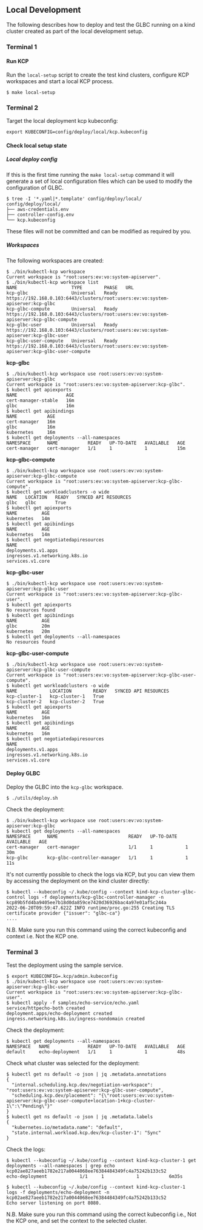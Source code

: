 ## Local Development

The following describes how to deploy and test the GLBC running on a kind cluster created as part of the local development setup.

### Terminal 1

#### Run KCP

Run the `local-setup` script to create the test kind clusters, configure KCP workspaces and start a local KCP process.

```shell
$ make local-setup
```

### Terminal 2

Target the local deployment kcp kubeconfig:

```shell
export KUBECONFIG=config/deploy/local/kcp.kubeconfig
```

#### Check local setup state

##### Local deploy config

If this is the first time running the `make local-setup` command it will generate a set of local configuration files which
can be used to modify the configuration of GLBC.

```shell
$ tree -I '*.yaml|*.template' config/deploy/local/
config/deploy/local/
├── aws-credentials.env
├── controller-config.env
└── kcp.kubeconfig
```

These files will not be committed and can be modified as required by you.

##### Workspaces

The following workspaces are created:

```shell
$ ./bin/kubectl-kcp workspace
Current workspace is "root:users:ev:vo:system-apiserver".
$ ./bin/kubectl-kcp workspace list
NAME                    TYPE        PHASE   URL
kcp-glbc                Universal   Ready   https://192.168.0.103:6443/clusters/root:users:ev:vo:system-apiserver:kcp-glbc
kcp-glbc-compute        Universal   Ready   https://192.168.0.103:6443/clusters/root:users:ev:vo:system-apiserver:kcp-glbc-compute
kcp-glbc-user           Universal   Ready   https://192.168.0.103:6443/clusters/root:users:ev:vo:system-apiserver:kcp-glbc-user
kcp-glbc-user-compute   Universal   Ready   https://192.168.0.103:6443/clusters/root:users:ev:vo:system-apiserver:kcp-glbc-user-compute
```

**kcp-glbc**

```shell
$ ./bin/kubectl-kcp workspace use root:users:ev:vo:system-apiserver:kcp-glbc
Current workspace is "root:users:ev:vo:system-apiserver:kcp-glbc".
$ kubectl get apiexports
NAME                  AGE
cert-manager-stable   16m
glbc                  16m
$ kubectl get apibindings
NAME           AGE
cert-manager   16m
glbc           16m
kubernetes     16m
$ kubectl get deployments --all-namespaces
NAMESPACE      NAME           READY   UP-TO-DATE   AVAILABLE   AGE
cert-manager   cert-manager   1/1     1            1           15m
```

**kcp-glbc-compute**

```shell
$ ./bin/kubectl-kcp workspace use root:users:ev:vo:system-apiserver:kcp-glbc-compute
Current workspace is "root:users:ev:vo:system-apiserver:kcp-glbc-compute".
$ kubectl get workloadclusters -o wide
NAME   LOCATION   READY   SYNCED API RESOURCES
glbc   glbc       True    
$ kubectl get apiexports
NAME         AGE
kubernetes   14m
$ kubectl get apibindings
NAME         AGE
kubernetes   14m
$ kubectl get negotiatedapiresources
NAME
deployments.v1.apps
ingresses.v1.networking.k8s.io
services.v1.core
```

**kcp-glbc-user**

```shell
$ ./bin/kubectl-kcp workspace use root:users:ev:vo:system-apiserver:kcp-glbc-user
Current workspace is "root:users:ev:vo:system-apiserver:kcp-glbc-user".
$ kubectl get apiexports
No resources found
$ kubectl get apibindings
NAME         AGE
glbc         20m
kubernetes   20m
$ kubectl get deployments --all-namespaces
No resources found
```

**kcp-glbc-user-compute**

```shell
$ ./bin/kubectl-kcp workspace use root:users:ev:vo:system-apiserver:kcp-glbc-user-compute
Current workspace is "root:users:ev:vo:system-apiserver:kcp-glbc-user-compute".
$ kubectl get workloadclusters -o wide
NAME            LOCATION        READY   SYNCED API RESOURCES
kcp-cluster-1   kcp-cluster-1   True    
kcp-cluster-2   kcp-cluster-2   True    
$ kubectl get apiexports
NAME         AGE
kubernetes   16m
$ kubectl get apibindings
NAME         AGE
kubernetes   16m
$ kubectl get negotiatedapiresources
NAME
deployments.v1.apps
ingresses.v1.networking.k8s.io
services.v1.core
```

#### Deploy GLBC

Deploy the GLBC into the `kcp-glbc` workspace.

```shell
$ ./utils/deploy.sh
```

Check the deployment:
```shell
$ ./bin/kubectl-kcp workspace use root:users:ev:vo:system-apiserver:kcp-glbc
$ kubectl get deployments --all-namespaces
NAMESPACE      NAME                          READY   UP-TO-DATE   AVAILABLE   AGE
cert-manager   cert-manager                  1/1     1            1           30m
kcp-glbc       kcp-glbc-controller-manager   1/1     1            1           11s
```

It's not currently possible to check the logs via KCP, but you can view them by accessing the deployment on the kind cluster directly: 

```shell
$ kubectl --kubeconfig ~/.kube/config --context kind-kcp-cluster-glbc-control logs -f deployments/kcp-glbc-controller-manager -n kcp89b5fd4ba9405ee7b18d0da859ce7420d36926bac4a97e01af5c244a               
2022-06-20T09:59:47.622Z INFO runtime/proc.go:255 Creating TLS certificate provider {"issuer": "glbc-ca"}
....
```
N.B. Make sure you run this command using the correct kubeconfig and context i.e. Not the KCP one.

### Terminal 3

Test the deployment using the sample service.

```shell
$ export KUBECONFIG=.kcp/admin.kubeconfig
$ ./bin/kubectl-kcp workspace use root:users:ev:vo:system-apiserver:kcp-glbc-user
Current workspace is "root:users:ev:vo:system-apiserver:kcp-glbc-user".
$ kubectl apply -f samples/echo-service/echo.yaml
service/httpecho-both created
deployment.apps/echo-deployment created
ingress.networking.k8s.io/ingress-nondomain created
```

Check the deployment:
```shell
$ kubectl get deployments --all-namespaces
NAMESPACE   NAME              READY   UP-TO-DATE   AVAILABLE   AGE
default     echo-deployment   1/1     1            1           48s
```

Check what cluster was selected for the deployment:

```shell
$ kubectl get ns default -o json | jq .metadata.annotations
{
  "internal.scheduling.kcp.dev/negotiation-workspace": "root:users:ev:vo:system-apiserver:kcp-glbc-user-compute",
  "scheduling.kcp.dev/placement": "{\"root:users:ev:vo:system-apiserver:kcp-glbc-user-compute+location-1+kcp-cluster-1\":\"Pending\"}"
}
$ kubectl get ns default -o json | jq .metadata.labels
{
  "kubernetes.io/metadata.name": "default",
  "state.internal.workload.kcp.dev/kcp-cluster-1": "Sync"
}
```

Check the logs:

```shell
$ kubectl --kubeconfig ~/.kube/config --context kind-kcp-cluster-1 get deployments --all-namespaces | grep echo
kcp02ae827aeeb1782e217a0044068ee76384484349fc4a75242b133c52       echo-deployment            1/1     1            1           6m35s
```

```shell
$ kubectl --kubeconfig ~/.kube/config --context kind-kcp-cluster-1 logs -f deployments/echo-deployment -n kcp02ae827aeeb1782e217a0044068ee76384484349fc4a75242b133c52
Echo server listening on port 8080.
```
N.B. Make sure you run this command using the correct kubeconfig i.e., Not the KCP one, and set the context to the selected cluster.
